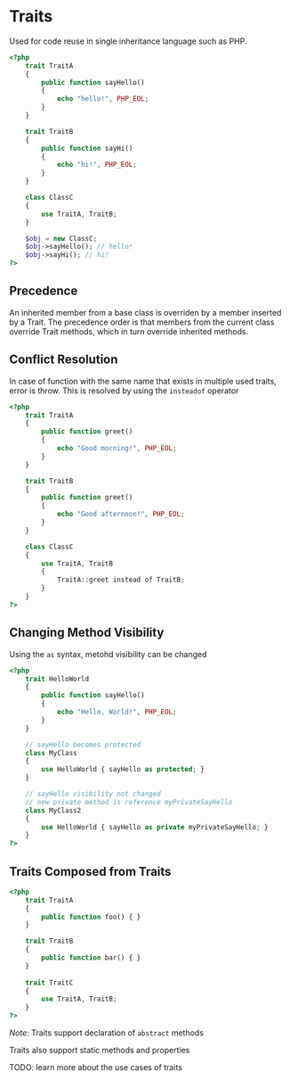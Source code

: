 
# Traits  

Used for code reuse in single inheritance language such as PHP.

```php
<?php
    trait TraitA
    {
        public function sayHello()
        {
            echo "hello!", PHP_EOL;
        }
    }

    trait TraitB
    {
        public function sayHi()
        {
            echo "hi!", PHP_EOL;
        }
    }

    class ClassC
    {
        use TraitA, TraitB;
    }

    $obj = new ClassC;
    $obj->sayHello(); // hello!
    $obj->sayHi(); // hi!
?>
```  

## Precedence  

An inherited member from a base class is overriden by a member inserted by a Trait. The precedence order is that members from the current class override Trait methods, which in turn override inherited methods.  

## Conflict Resolution

In case of function with the same name that exists in multiple used traits, error is throw. This is resolved by using the `insteadof` operator

```php
<?php
    trait TraitA
    {
        public function greet()
        {
            echo "Good morning!", PHP_EOL;
        }
    }

    trait TraitB
    {
        public function greet()
        {
            echo "Good afternoon!", PHP_EOL;
        }
    }

    class ClassC
    {
        use TraitA, TraitB
        {
            TraitA::greet instead of TraitB;
        }
    }
?>
```

## Changing Method Visibility  

Using the `as` syntax, metohd visibility can be changed  

```php
<?php
    trait HelloWorld
    {
        public function sayHello()
        {
            echo "Hello, World!", PHP_EOL;
        }
    }

    // sayHello becomes protected
    class MyClass
    {
        use HelloWorld { sayHello as protected; }
    }

    // sayHello visibility not changed
    // new private method is reference myPrivateSayHello
    class MyClass2
    {
        use HelloWorld { sayHello as private myPrivateSayHello; }
    }
?>
```

## Traits Composed from Traits  

```php
<?php
    trait TraitA
    {
        public function foo() { }
    }

    trait TraitB
    {
        public function bar() { }
    }
    
    trait TraitC
    {
        use TraitA, TraitB;
    }
?>
```  

*Note:* Traits support declaration of `abstract` methods  

Traits also support static methods and properties  

TODO: learn more about the use cases of traits
